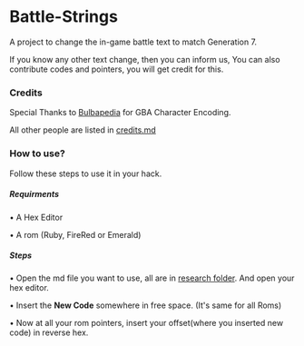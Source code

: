 # Battle-Strings
A project to change the in-game battle text to match Generation 7.

If you know any other text change, then you can inform us, 
You can also contribute codes and pointers, you will get credit for this.



### Credits
Special Thanks to [Bulbapedia](http://bulbapedia.bulbagarden.net/) for GBA Character Encoding.

All other people are listed in [credits.md](https://github.com/Aryan10/Battle-Strings/blob/master/credits.md)



### How to use?
Follow these steps to use it in your hack.

##### Requirments
• A Hex Editor 

• A rom (Ruby, FireRed or Emerald)

##### Steps
• Open the md file you want to use, all are in [research folder](https://github.com/Aryan10/Battle-Strings/tree/master/research). And open your hex editor.

• Insert the **New Code** somewhere in free space. (It's same for all Roms)

• Now at all your rom pointers, insert your offset(where you inserted new code) in reverse hex.
